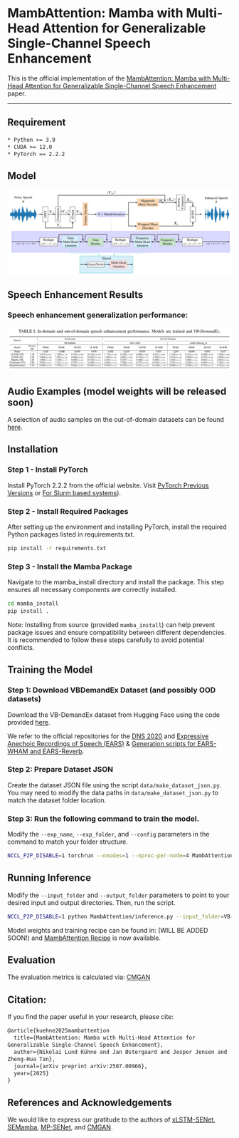 # MambAttention: Mamba with Multi-Head Attention for Generalizable Single-Channel Speech Enhancement

This is the official implementation of the [MambAttention: Mamba with Multi-Head Attention for Generalizable Single-Channel Speech Enhancement](https://arxiv.org/abs/2507.00966v1) paper.

---


## Requirement
    * Python >= 3.9
    * CUDA >= 12.0
    * PyTorch == 2.2.2

## Model

![MambAttention model](imgs/MambAttention.jpg)

## Speech Enhancement Results
### Speech enhancement generalization performance:
![VBDEMANDEx_Results](imgs/table_1.jpg)

## Audio Examples (model weights will be released soon)
A selection of audio samples on the out-of-domain datasets can be found [here](https://github.com/NikolaiKyhne/MambAttention/tree/main/audio_examples).

## Installation

### Step 1 - Install PyTorch

Install PyTorch 2.2.2 from the official website. Visit [PyTorch Previous Versions](https://pytorch.org/get-started/previous-versions/) or [For Slurm based systems](https://hub.docker.com/r/pytorch/pytorch/tags)).

### Step 2 - Install Required Packages

After setting up the environment and installing PyTorch, install the required Python packages listed in requirements.txt.

```bash
pip install -r requirements.txt
```

### Step 3 - Install the Mamba Package

Navigate to the mamba_install directory and install the package. This step ensures all necessary components are correctly installed.

```bash
cd mamba_install
pip install .
```

Note: Installing from source (provided `mamba_install`) can help prevent package issues and ensure compatibility between different dependencies. It is recommended to follow these steps carefully to avoid potential conflicts.

## Training the Model

### Step 1: Download VBDemandEx Dataset (and possibly OOD datasets)
Download the VB-DemandEx dataset from Hugging Face using the code provided [here](https://github.com/NikolaiKyhne/MambAttention/blob/main/download_dataset.py).

We refer to the official repositories for the [DNS 2020](https://github.com/microsoft/DNS-Challenge/tree/interspeech2020/master) and [Expressive Anechoic Recordings of Speech (EARS)](https://github.com/facebookresearch/ears_dataset) & [Generation scripts for EARS-WHAM and EARS-Reverb](https://github.com/sp-uhh/ears_benchmark).

### Step 2: Prepare Dataset JSON

Create the dataset JSON file using the script `data/make_dataset_json.py`. You may need to modify the data paths in `data/make_dataset_json.py` to match the dataset folder location.

### Step 3: Run the following command to train the model.

Modify the `--exp_name`, `--exp_folder`, and `--config` parameters in the command to match your folder structure.

```bash
NCCL_P2P_DISABLE=1 torchrun --nnodes=1 --nproc-per-node=4 MambAttention/train.py --exp_name=seed3441 --exp_folder=results/ --config=MambAttention/checkpoints/MambAttention_seed3441_VB-DemandEx.yaml
```

## Running Inference

Modify the `--input_folder` and `--output_folder` parameters to point to your desired input and output directories. Then, run the script.

```bash
NCCL_P2P_DISABLE=1 python MambAttention/inference.py --input_folder=VB-DemandEx/noisy_test --output_folder=output --checkpoint_file=results/seed3441/g_00xxxxxx.pth --config=MambAttention/checkpoints/MambAttention_seed3441_VB-DemandEx.yaml
```

Model weights and training recipe can be found in: (WILL BE ADDED SOON!) and [MambAttention Recipe](checkpoints/MambAttention_seed3441_VB-DemandEx.yaml) is now available.


## Evaluation
The evaluation metrics is calculated via: [CMGAN](https://github.com/ruizhecao96/CMGAN/blob/main/src/tools/compute_metrics.py)  


## Citation:
If you find the paper useful in your research, please cite:  
```
@article{kuehne2025mambattention
  title={MambAttention: Mamba with Multi-Head Attention for Generalizable Single-Channel Speech Enhancement},
  author={Nikolai Lund Kühne and Jan Østergaard and Jesper Jensen and Zheng-Hua Tan},
  journal={arXiv preprint arXiv:2507.00966},
  year={2025}
}
```

## References and Acknowledgements
We would like to express our gratitude to the authors of [xLSTM-SENet](https://github.com/NikolaiKyhne/xLSTM-SENet), [SEMamba](https://github.com/RoyChao19477/SEMamba), [MP-SENet](https://github.com/yxlu-0102/MP-SENet/tree/main), and [CMGAN](https://github.com/ruizhecao96/CMGAN).
